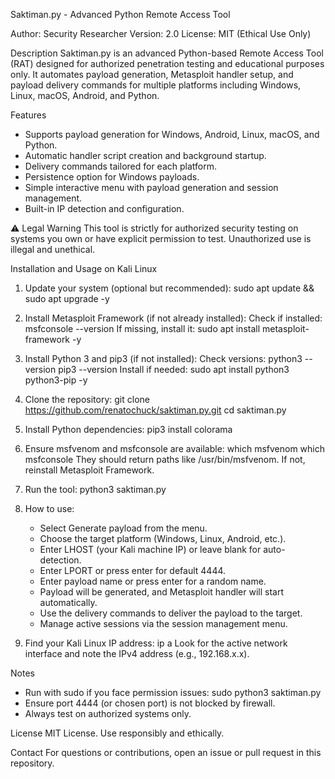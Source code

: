 Saktiman.py - Advanced Python Remote Access Tool

Author: Security Researcher
Version: 2.0
License: MIT (Ethical Use Only)

Description
Saktiman.py is an advanced Python-based Remote Access Tool (RAT) designed for authorized penetration testing and educational purposes only. It automates payload generation, Metasploit handler setup, and payload delivery commands for multiple platforms including Windows, Linux, macOS, Android, and Python.

Features
- Supports payload generation for Windows, Android, Linux, macOS, and Python.
- Automatic handler script creation and background startup.
- Delivery commands tailored for each platform.
- Persistence option for Windows payloads.
- Simple interactive menu with payload generation and session management.
- Built-in IP detection and configuration.

⚠️ Legal Warning
This tool is strictly for authorized security testing on systems you own or have explicit permission to test. Unauthorized use is illegal and unethical.

Installation and Usage on Kali Linux
1. Update your system (optional but recommended):
   sudo apt update && sudo apt upgrade -y

2. Install Metasploit Framework (if not already installed):
   Check if installed:
      msfconsole --version
   If missing, install it:
      sudo apt install metasploit-framework -y

3. Install Python 3 and pip3 (if not installed):
   Check versions:
      python3 --version
      pip3 --version
   Install if needed:
      sudo apt install python3 python3-pip -y

4. Clone the repository:
   git clone https://github.com/renatochuck/saktiman.py.git
   cd saktiman.py

5. Install Python dependencies:
   pip3 install colorama

6. Ensure msfvenom and msfconsole are available:
   which msfvenom
   which msfconsole
   They should return paths like /usr/bin/msfvenom. If not, reinstall Metasploit Framework.

7. Run the tool:
   python3 saktiman.py

8. How to use:
   - Select Generate payload from the menu.
   - Choose the target platform (Windows, Linux, Android, etc.).
   - Enter LHOST (your Kali machine IP) or leave blank for auto-detection.
   - Enter LPORT or press enter for default 4444.
   - Enter payload name or press enter for a random name.
   - Payload will be generated, and Metasploit handler will start automatically.
   - Use the delivery commands to deliver the payload to the target.
   - Manage active sessions via the session management menu.

9. Find your Kali Linux IP address:
   ip a
   Look for the active network interface and note the IPv4 address (e.g., 192.168.x.x).

Notes
- Run with sudo if you face permission issues:
   sudo python3 saktiman.py
- Ensure port 4444 (or chosen port) is not blocked by firewall.
- Always test on authorized systems only.

License
MIT License. Use responsibly and ethically.

Contact
For questions or contributions, open an issue or pull request in this repository.
